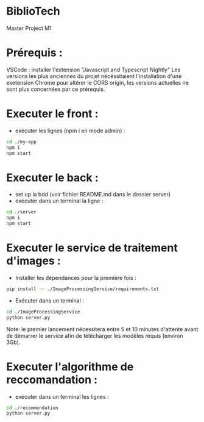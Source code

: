 # BiblioTech
Master Project M1

# Prérequis :
VSCode : installer l'extension "Javascript and Typescript Nightly"
Les versions les plus anciennes du projet nécéssitaient l'installation d'une exetension Chrome pour altérer le CORS origin, les versions actuelles ne sont plus concernées par ce prérequis.

# Executer le front :
- exécuter les lignes (npm i en mode admin) :
```zsh
cd ./my-app
npm i
npm start
```

# Executer le back :
- set up la bdd (voir fichier README.md dans le dossier server)
- exécuter dans un terminal la ligne :
```zsh
cd ./server
npm i
npm start
```

# Executer le service de traitement d'images :
- Installer les dépendances pour la première fois :
```zsh
pip install -r ./ImageProcessingService/requirements.txt
```
- Exécuter dans un terminal :
```zsh
cd ./ImageProcessingService
python server.py
```
Note: le premier lancement nécessitera entre 5 et 10 minutes d'attente avant de démarrer le service afin de télécharger les modèles requis (environ 3Gb).

# Executer l'algorithme de reccomandation :
- exécuter dans un terminal les lignes :
```zsh
cd ./recommendation
python server.py
```
